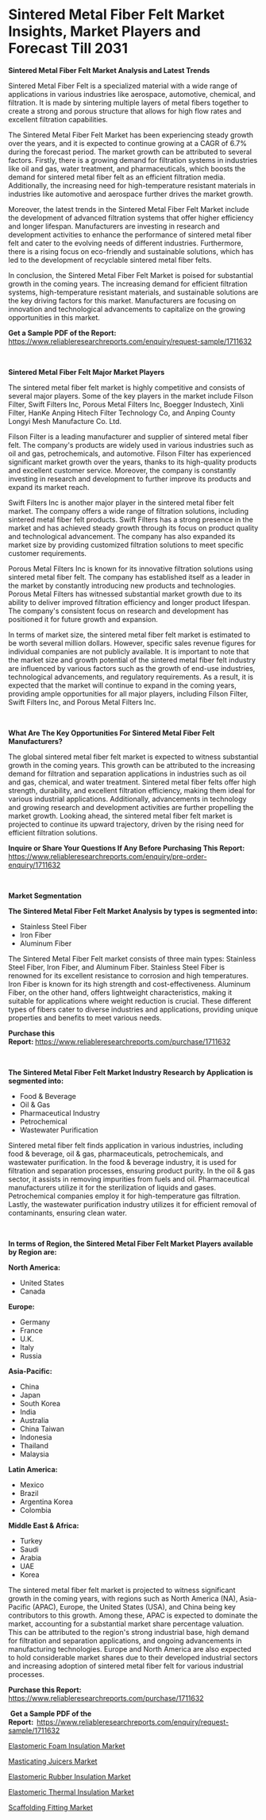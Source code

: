 <p><h1>Sintered Metal Fiber Felt Market Insights, Market Players and Forecast Till 2031</h1></p><p><strong>Sintered Metal Fiber Felt Market Analysis and Latest Trends</strong></p>
<p><p>Sintered Metal Fiber Felt is a specialized material with a wide range of applications in various industries like aerospace, automotive, chemical, and filtration. It is made by sintering multiple layers of metal fibers together to create a strong and porous structure that allows for high flow rates and excellent filtration capabilities.</p><p>The Sintered Metal Fiber Felt Market has been experiencing steady growth over the years, and it is expected to continue growing at a CAGR of 6.7% during the forecast period. The market growth can be attributed to several factors. Firstly, there is a growing demand for filtration systems in industries like oil and gas, water treatment, and pharmaceuticals, which boosts the demand for sintered metal fiber felt as an efficient filtration media. Additionally, the increasing need for high-temperature resistant materials in industries like automotive and aerospace further drives the market growth.</p><p>Moreover, the latest trends in the Sintered Metal Fiber Felt Market include the development of advanced filtration systems that offer higher efficiency and longer lifespan. Manufacturers are investing in research and development activities to enhance the performance of sintered metal fiber felt and cater to the evolving needs of different industries. Furthermore, there is a rising focus on eco-friendly and sustainable solutions, which has led to the development of recyclable sintered metal fiber felts.</p><p>In conclusion, the Sintered Metal Fiber Felt Market is poised for substantial growth in the coming years. The increasing demand for efficient filtration systems, high-temperature resistant materials, and sustainable solutions are the key driving factors for this market. Manufacturers are focusing on innovation and technological advancements to capitalize on the growing opportunities in this market.</p></p>
<p><strong>Get a Sample PDF of the Report:&nbsp;</strong> <a href="https://www.reliableresearchreports.com/enquiry/request-sample/1711632">https://www.reliableresearchreports.com/enquiry/request-sample/1711632</a></p>
<p>&nbsp;</p>
<p><strong>Sintered Metal Fiber Felt Major Market Players</strong></p>
<p><p>The sintered metal fiber felt market is highly competitive and consists of several major players. Some of the key players in the market include Filson Filter, Swift Filters Inc, Porous Metal Filters Inc, Boegger Industech, Xinli Filter, HanKe Anping Hitech Filter Technology Co, and Anping County Longyi Mesh Manufacture Co. Ltd.</p><p>Filson Filter is a leading manufacturer and supplier of sintered metal fiber felt. The company's products are widely used in various industries such as oil and gas, petrochemicals, and automotive. Filson Filter has experienced significant market growth over the years, thanks to its high-quality products and excellent customer service. Moreover, the company is constantly investing in research and development to further improve its products and expand its market reach. </p><p>Swift Filters Inc is another major player in the sintered metal fiber felt market. The company offers a wide range of filtration solutions, including sintered metal fiber felt products. Swift Filters has a strong presence in the market and has achieved steady growth through its focus on product quality and technological advancement. The company has also expanded its market size by providing customized filtration solutions to meet specific customer requirements.</p><p>Porous Metal Filters Inc is known for its innovative filtration solutions using sintered metal fiber felt. The company has established itself as a leader in the market by constantly introducing new products and technologies. Porous Metal Filters has witnessed substantial market growth due to its ability to deliver improved filtration efficiency and longer product lifespan. The company's consistent focus on research and development has positioned it for future growth and expansion.</p><p>In terms of market size, the sintered metal fiber felt market is estimated to be worth several million dollars. However, specific sales revenue figures for individual companies are not publicly available. It is important to note that the market size and growth potential of the sintered metal fiber felt industry are influenced by various factors such as the growth of end-use industries, technological advancements, and regulatory requirements. As a result, it is expected that the market will continue to expand in the coming years, providing ample opportunities for all major players, including Filson Filter, Swift Filters Inc, and Porous Metal Filters Inc.</p></p>
<p>&nbsp;</p>
<p><strong>What Are The Key Opportunities For Sintered Metal Fiber Felt Manufacturers?</strong></p>
<p><p>The global sintered metal fiber felt market is expected to witness substantial growth in the coming years. This growth can be attributed to the increasing demand for filtration and separation applications in industries such as oil and gas, chemical, and water treatment. Sintered metal fiber felts offer high strength, durability, and excellent filtration efficiency, making them ideal for various industrial applications. Additionally, advancements in technology and growing research and development activities are further propelling the market growth. Looking ahead, the sintered metal fiber felt market is projected to continue its upward trajectory, driven by the rising need for efficient filtration solutions.</p></p>
<p><strong>Inquire or Share Your Questions If Any Before Purchasing This Report:</strong> <a href="https://www.reliableresearchreports.com/enquiry/pre-order-enquiry/1711632">https://www.reliableresearchreports.com/enquiry/pre-order-enquiry/1711632</a></p>
<p>&nbsp;</p>
<p><strong>Market Segmentation</strong></p>
<p><strong>The Sintered Metal Fiber Felt Market Analysis by types is segmented into:</strong></p>
<p><ul><li>Stainless Steel Fiber</li><li>Iron Fiber</li><li>Aluminum Fiber</li></ul></p>
<p><p>The Sintered Metal Fiber Felt market consists of three main types: Stainless Steel Fiber, Iron Fiber, and Aluminum Fiber. Stainless Steel Fiber is renowned for its excellent resistance to corrosion and high temperatures. Iron Fiber is known for its high strength and cost-effectiveness. Aluminum Fiber, on the other hand, offers lightweight characteristics, making it suitable for applications where weight reduction is crucial. These different types of fibers cater to diverse industries and applications, providing unique properties and benefits to meet various needs.</p></p>
<p><strong>Purchase this Report:&nbsp;</strong><a href="https://www.reliableresearchreports.com/purchase/1711632">https://www.reliableresearchreports.com/purchase/1711632</a></p>
<p>&nbsp;</p>
<p><strong>The Sintered Metal Fiber Felt Market Industry Research by Application is segmented into:</strong></p>
<p><ul><li>Food & Beverage</li><li>Oil & Gas</li><li>Pharmaceutical Industry</li><li>Petrochemical</li><li>Wastewater Purification</li></ul></p>
<p><p>Sintered metal fiber felt finds application in various industries, including food & beverage, oil & gas, pharmaceuticals, petrochemicals, and wastewater purification. In the food & beverage industry, it is used for filtration and separation processes, ensuring product purity. In the oil & gas sector, it assists in removing impurities from fuels and oil. Pharmaceutical manufacturers utilize it for the sterilization of liquids and gases. Petrochemical companies employ it for high-temperature gas filtration. Lastly, the wastewater purification industry utilizes it for efficient removal of contaminants, ensuring clean water.</p></p>
<p>&nbsp;</p>
<p><strong>In terms of Region, the Sintered Metal Fiber Felt Market Players available by Region are:</strong></p>
<p>
    <p> <strong> North America: </strong>
        <ul>
            <li>United States</li>
            <li>Canada</li>
        </ul>
        </p> 
    <p> <strong> Europe: </strong>
        <ul>
            <li>Germany</li>
            <li>France</li>
            <li>U.K.</li>
            <li>Italy</li>
            <li>Russia</li>
        </ul>
        </p> 
    <p> <strong> Asia-Pacific: </strong>
        <ul>
            <li>China</li>
            <li>Japan</li>
            <li>South Korea</li>
            <li>India</li>
            <li>Australia</li>
            <li>China Taiwan</li>
            <li>Indonesia</li>
            <li>Thailand</li>
            <li>Malaysia</li>
        </ul>
        </p> 
    <p> <strong> Latin America: </strong>
        <ul>
            <li>Mexico</li>
            <li>Brazil</li>
            <li>Argentina Korea</li>
            <li>Colombia</li>
        </ul>
        </p> 
    <p> <strong> Middle East & Africa: </strong>
        <ul>
            <li>Turkey</li>
            <li>Saudi</li>
            <li>Arabia</li>
            <li>UAE</li>
            <li>Korea</li>
        </ul>
    </p>
    </p>
<p><p>The sintered metal fiber felt market is projected to witness significant growth in the coming years, with regions such as North America (NA), Asia-Pacific (APAC), Europe, the United States (USA), and China being key contributors to this growth. Among these, APAC is expected to dominate the market, accounting for a substantial market share percentage valuation. This can be attributed to the region's strong industrial base, high demand for filtration and separation applications, and ongoing advancements in manufacturing technologies. Europe and North America are also expected to hold considerable market shares due to their developed industrial sectors and increasing adoption of sintered metal fiber felt for various industrial processes.</p></p>
<p><strong>Purchase this Report: </strong><a href="https://www.reliableresearchreports.com/purchase/1711632">https://www.reliableresearchreports.com/purchase/1711632</a></p>
<p>&nbsp;<strong>Get a Sample PDF of the Report:&nbsp;&nbsp;</strong><a href="https://www.reliableresearchreports.com/enquiry/request-sample/1711632">https://www.reliableresearchreports.com/enquiry/request-sample/1711632</a></p>
<p><strong></strong></p>
<p><p><a href="https://medium.com/@brayanborer_28299/decoding-elastomeric-foam-insulation-market-metrics-market-share-trends-and-growth-patterns-c10bc62b7317">Elastomeric Foam Insulation Market</a></p><p><a href="https://github.com/myacatherineblakecaczo9vcsw/Market-Research-Report-List-1/blob/main/masticating-juicers-market.md">Masticating Juicers Market</a></p><p><a href="https://medium.com/@brayanborer_28299/elastomeric-rubber-insulation-market-trends-and-market-analysis-forecasted-for-period-2024-2031-e84f37c00199">Elastomeric Rubber Insulation Market</a></p><p><a href="https://medium.com/@brayanborer_28299/elastomeric-thermal-insulation-market-analysis-its-cagr-market-segmentation-and-global-industry-f8d88294635d">Elastomeric Thermal Insulation Market</a></p><p><a href="https://github.com/alvaradolanezhpnoeeozz2ue/Market-Research-Report-List-1/blob/main/scaffolding-fitting-market.md">Scaffolding Fitting Market</a></p></p>